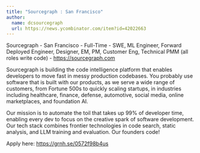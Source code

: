 ```yaml
---
title: "Sourcegraph : San Francisco"
author:
  name: dcsourcegraph
  url: https://news.ycombinator.com/item?id=42022663
---
```

Sourcegraph - San Francisco - Full-Time - SWE, ML Engineer, Forward Deployed Engineer, Designer, EM, PM, Customer Eng, Technical PMM (all roles write code) - <a href="https:&#x2F;&#x2F;sourcegraph.com" rel="nofollow">https:&#x2F;&#x2F;sourcegraph.com</a>

Sourcegraph is building the code intelligence platform that enables developers to move fast in messy production codebases. You probably use software that is built with our products, as we serve a wide range of customers, from Fortune 500s to quickly scaling startups, in industries including healthcare, finance, defense, automotive, social media, online marketplaces, and foundation AI.

Our mission is to automate the toil that takes up 99% of developer time, enabling every dev to focus on the creative spark of software development. Our tech stack combines frontier technologies in code search, static analysis, and LLM training and evaluation. Our founders code!

Apply here: <a href="https:&#x2F;&#x2F;grnh.se&#x2F;0572f98b4us" rel="nofollow">https:&#x2F;&#x2F;grnh.se&#x2F;0572f98b4us</a>
<JobApplication />
